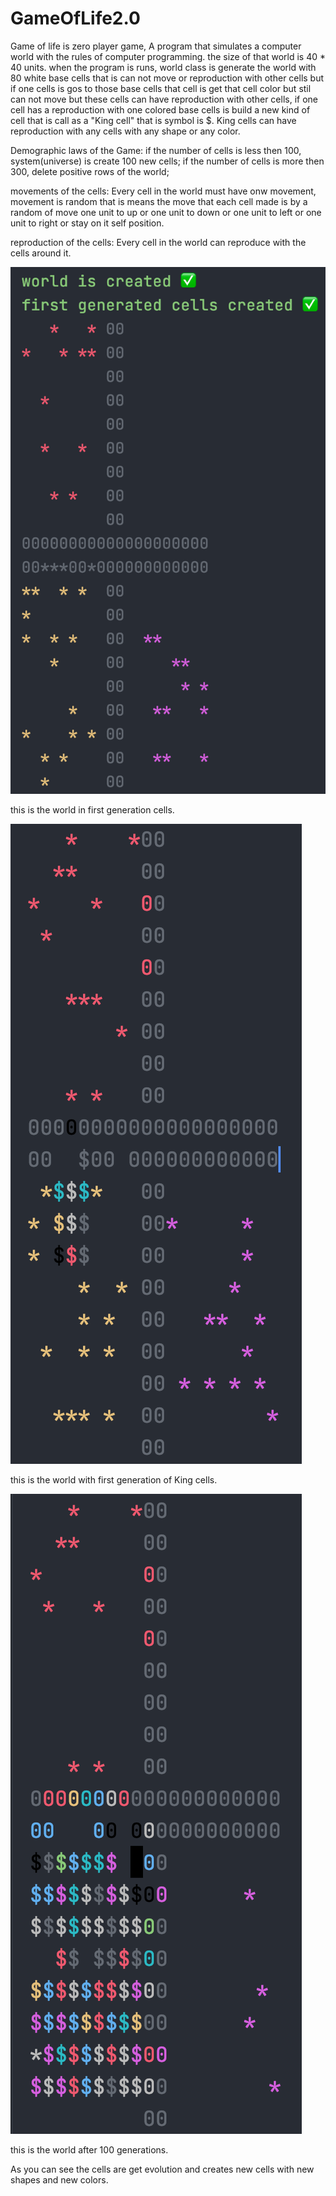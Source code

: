 # GameOfLife2.0
Game of life is zero player game, A program that simulates a computer world with the rules of computer programming. the size of that world is 40 * 40 units.
when the program is runs, world class is generate the world with 80 white base cells that is can not move or reproduction with other cells but if one cells is gos to those base cells that cell is get that cell color but stil can not move but these cells can have reproduction with other cells, if one cell has a reproduction with one colored base cells is build a new kind of cell that is call as a "King cell" that is symbol is $. King cells can have reproduction with any cells with any shape or any color.

Demographic laws of the Game:
  if the number of cells is less then 100, system(universe) is create 100 new cells;
  if the number of cells is more then 300, delete positive rows of the world;
 
movements of the cells: Every cell in the world must have onw movement, movement is random that is means the move that each cell made is by a random of move one unit to up or one unit to down or one unit to left or one unit to right or stay on it self position.

reproduction of the cells: Every cell in the world can reproduce with the cells around it.



![alt text](https://github.com/iamshayankarami/GameOfLife2.0/blob/main/Screen%20Shot%202021-01-29%20at%2011.43.57%20PM.png)

this is the world in first generation cells.



![alt text](https://github.com/iamshayankarami/GameOfLife2.0/blob/main/Screen%20Shot%202021-01-29%20at%2011.47.40%20PM.png)

this is the world with first generation of King cells.



![alt text](https://github.com/iamshayankarami/GameOfLife2.0/blob/main/Screen%20Shot%202021-01-29%20at%2011.48.32%20PM.png)

this is the world after 100 generations.

As you can see the cells are get evolution and creates new cells with new shapes and new colors.
